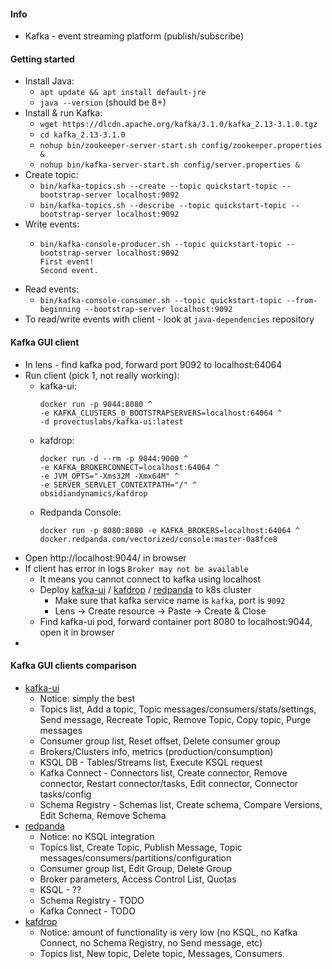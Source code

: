 #### Info
* Kafka - event streaming platform (publish/subscribe)

#### Getting started
* Install Java:
    * `apt update && apt install default-jre`
    * `java --version` (should be 8+)
* Install & run Kafka:
    * `wget https://dlcdn.apache.org/kafka/3.1.0/kafka_2.13-3.1.0.tgz`
    * `cd kafka_2.13-3.1.0`
    * `nohup bin/zookeeper-server-start.sh config/zookeeper.properties &`
    * `nohup bin/kafka-server-start.sh config/server.properties &`
* Create topic:
    * `bin/kafka-topics.sh --create --topic quickstart-topic --bootstrap-server localhost:9092`
    * `bin/kafka-topics.sh --describe --topic quickstart-topic --bootstrap-server localhost:9092`
* Write events:
    * ```
      bin/kafka-console-producer.sh --topic quickstart-topic --bootstrap-server localhost:9092
      First event!
      Second event.
      ```
* Read events:
    * `bin/kafka-console-consumer.sh --topic quickstart-topic --from-beginning --bootstrap-server localhost:9092`
* To read/write events with client - look at `java-dependencies` repository

#### Kafka GUI client
* In lens - find kafka pod, forward port 9092 to localhost:64064
* Run client (pick 1, not really working):
    * kafka-ui:
        ```
        docker run -p 9044:8080 ^
        -e KAFKA_CLUSTERS_0_BOOTSTRAPSERVERS=localhost:64064 ^
        -d provectuslabs/kafka-ui:latest
        ```
    * kafdrop:
        ```
        docker run -d --rm -p 9044:9000 ^
        -e KAFKA_BROKERCONNECT=localhost:64064 ^
        -e JVM_OPTS="-Xms32M -Xmx64M" ^
        -e SERVER_SERVLET_CONTEXTPATH="/" ^
        obsidiandynamics/kafdrop
        ```
    * Redpanda Console:
        ```
        docker run -p 8080:8080 -e KAFKA_BROKERS=localhost:64064 ^
        docker.redpanda.com/vectorized/console:master-0a8fce8
        ```
* Open http://localhost:9044/ in browser
* If client has error in logs `Broker may not be available`
    * It means you cannot connect to kafka using localhost
    * Deploy [kafka-ui](yaml/kafka-ui.yaml) / [kafdrop](yaml/kafdrop.yaml) / [redpanda](yaml/redpanda.yaml) to k8s cluster
        * Make sure that kafka service name is `kafka`, port is `9092`
        * Lens -> Create resource -> Paste -> Create & Close
    * Find kafka-ui pod, forward container port 8080 to localhost:9044, open it in browser
* 

#### Kafka GUI clients comparison
* [kafka-ui](https://github.com/provectus/kafka-ui)
    * Notice: simply the best
    * Topics list, Add a topic, Topic messages/consumers/stats/settings, Send message, Recreate Topic, Remove Topic, Copy topic, Purge messages
    * Consumer group list, Reset offset, Delete consumer group
    * Brokers/Clusters info, metrics (production/consumption)
    * KSQL DB - Tables/Streams list, Execute KSQL request
    * Kafka Connect - Connectors list, Create connector, Remove connector, Restart connector/tasks, Edit connector, Connector tasks/config
    * Schema Registry - Schemas list, Create schema, Compare Versions, Edit Schema, Remove Schema
* [redpanda](https://github.com/redpanda-data/console)
    * Notice: no KSQL integration
    * Topics list, Create Topic, Publish Message, Topic messages/consumers/partitions/configuration
    * Consumer group list, Edit Group, Delete Group
    * Broker parameters, Access Control List, Quotas
    * KSQL - ??
    * Schema Registry - TODO
    * Kafka Connect - TODO
* [kafdrop](https://github.com/obsidiandynamics/kafdrop)
    * Notice: amount of functionality is very low (no KSQL, no Kafka Connect, no Schema Registry, no Send message, etc)
    * Topics list, New topic, Delete topic, Messages, Consumers
